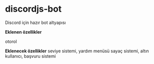 # discordjs-bot

Discord için hazır bot altyapısı 

**Eklenen özellikler**

otorol

**Eklenecek özellikler**
seviye sistemi, yardım menüsü sayaç sistemi, altın kullanıcı, başvuru sistemi

